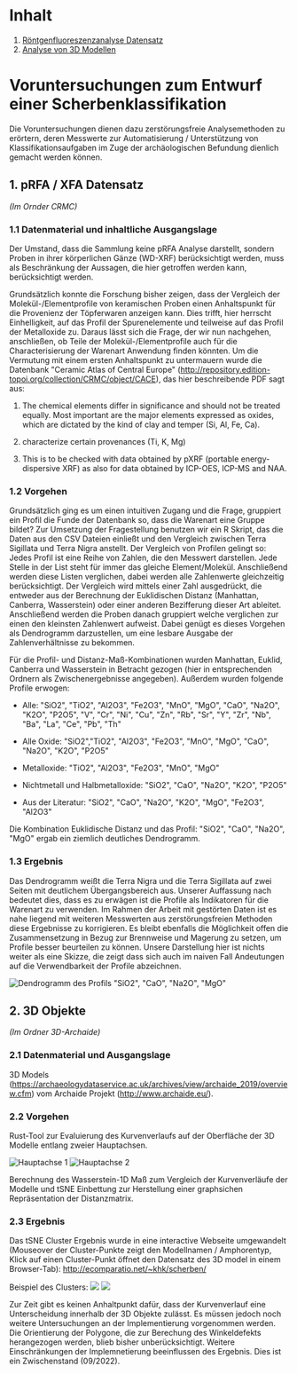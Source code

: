 
# Inhalt
1. [Röntgenfluoreszenzanalyse Datensatz](#crmcana)
3. [Analyse von 3D Modellen](#3dmodana)

# Voruntersuchungen zum Entwurf einer Scherbenklassifikation

Die Voruntersuchungen dienen dazu zerstörungsfreie Analysemethoden zu erörtern, deren Messwerte zur Automatisierung / Unterstützung von Klassifikationsaufgaben im Zuge der archäologischen Befundung dienlich gemacht werden können.

## 1. pRFA / XFA Datensatz  <a name="crmcana"></a>
*(Im Ornder CRMC)*

### 1.1 Datenmaterial und inhaltliche Ausgangslage

Der Umstand, dass die Sammlung keine pRFA Analyse darstellt, sondern Proben in ihrer körperlichen Gänze (WD-XRF) berücksichtigt werden, muss als Beschränkung der Aussagen, die hier getroffen werden kann, berücksichtigt werden.

Grundsätzlich konnte die Forschung bisher zeigen, dass der Vergleich der Molekül-/Elementprofile von keramischen Proben einen Anhaltspunkt für die Provenienz der Töpferwaren anzeigen kann. Dies trifft, hier herrscht Einhelligkeit, auf das Profil der Spurenelemente und teilweise auf das Profil der Metalloxide zu. Daraus lässt sich die Frage, der wir nun nachgehen, anschließen, ob Teile der Molekül-/Elementprofile auch für die Characterisierung der Warenart Anwendung finden könnten. Um die Vermutung mit einem ersten Anhaltspunkt zu untermauern wurde die Datenbank "Ceramic Atlas of Central Europe" (http://repository.edition-topoi.org/collection/CRMC/object/CACE), das hier beschreibende PDF sagt aus:

1. The chemical elements differ in significance and should not be treated equally. Most important are the
major elements expressed as oxides, which are dictated by the kind of clay and temper (Si, Al, Fe, Ca).

2. characterize certain provenances (Ti, K, Mg)

3. This is to be checked with data
obtained by pXRF (portable energy-dispersive XRF) as also for data obtained by ICP-OES, ICP-MS and NAA.

### 1.2 Vorgehen

Grundsätzlich ging es um einen intuitiven Zugang und die Frage, gruppiert ein Profil die Funde der Datenbank so, dass die Warenart eine Gruppe bildet? Zur Umsetzung der Fragestellung benutzen wir ein R Skript, das die Daten aus den CSV Dateien einließt und den Vergleich zwischen Terra Sigillata und Terra Nigra anstellt. Der Vergleich von Profilen gelingt so: Jedes Profil ist eine Reihe von Zahlen, die den Messwert darstellen. Jede Stelle in der List steht für immer das gleiche Element/Molekül. Anschließend werden diese Listen verglichen, dabei werden alle Zahlenwerte gleichzeitig berücksichtigt. Der Vergleich wird mittels einer Zahl ausgedrückt, die entweder aus der Berechnung der Euklidischen Distanz (Manhattan, Canberra, Wasserstein) oder einer anderen Bezifferung dieser Art ableitet. Anschließend werden die Proben danach gruppiert welche verglichen zur einen den kleinsten Zahlenwert aufweist. Dabei genügt es dieses Vorgehen als Dendrogramm darzustellen, um eine lesbare Ausgabe der Zahlenverhältnisse zu bekommen.

Für die Profil- und Distanz-Maß-Kombinationen wurden Manhattan, Euklid, Canberra und Wasserstein in Betracht gezogen (hier in entsprechenden Ordnern als Zwischenergebnisse angegeben). Außerdem wurden folgende Profile erwogen:
- Alle: "SiO2", "TiO2", "Al2O3", "Fe2O3", "MnO", "MgO", "CaO", "Na2O", "K2O", "P2O5", "V", "Cr", "Ni", "Cu", "Zn", "Rb", "Sr", "Y", "Zr", "Nb", "Ba", "La", "Ce", "Pb", "Th"

- Alle Oxide: "SiO2","TiO2", "Al2O3", "Fe2O3", "MnO", "MgO", "CaO", "Na2O", "K2O", "P2O5"

- Metalloxide: "TiO2", "Al2O3", "Fe2O3", "MnO", "MgO"

- Nichtmetall und Halbmetalloxide: "SiO2", "CaO", "Na2O", "K2O", "P2O5"

- Aus der Literatur: "SiO2", "CaO", "Na2O", "K2O", "MgO", "Fe2O3", "Al2O3"

Die Kombination Euklidische Distanz und das Profil: "SiO2", "CaO", "Na2O", "MgO" ergab ein ziemlich deutliches Dendrogramm.

### 1.3 Ergebnis

Das Dendrogramm weißt die Terra Nigra und die Terra Sigillata auf zwei Seiten mit deutlichem Übergangsbereich aus. Unserer Auffassung nach bedeutet dies, dass es zu erwägen ist die Profile als Indikatoren für die Warenart zu verwenden. Im Rahmen der Arbeit mit gestörten Daten ist es nahe liegend mit weiteren Messwerten aus zerstörungsfreien Methoden diese Ergebnisse zu korrigieren. Es bleibt ebenfalls die Möglichkeit offen die Zusammensetzung in Bezug zur Brennweise und Magerung zu setzen, um Profile besser beurteilen zu können. Unsere Darstellung hier ist nichts weiter als eine Skizze, die zeigt dass sich auch im naiven Fall Andeutungen auf die Verwendbarkeit der Profile abzeichnen.


![Dendrogramm des Profils "SiO2", "CaO", "Na2O", "MgO"](CRMC/TerraNigra-TerraSigillata-euk-nmox+mgo.png)

## 2. 3D Objekte <a name="3dmodana"></a>

*(Im Ordner 3D-Archaide)* 

### 2.1 Datenmaterial und Ausgangslage

3D Models (https://archaeologydataservice.ac.uk/archives/view/archaide_2019/overview.cfm) vom Archaide Projekt (http://www.archaide.eu/).

### 2.2 Vorgehen

Rust-Tool zur Evaluierung des Kurvenverlaufs auf der Oberfläche der 3D Modelle entlang zweier Hauptachsen.

![Hauptachse 1](tangentebackRhodianTypeD123.png)
![Hauptachse 2](tangenteleftRhodianTypeD123.png)

Berechnung des Wasserstein-1D Maß zum Vergleich der Kurvenverläufe der Modelle und tSNE Einbettung zur Herstellung einer graphsichen Repräsentation der Distanzmatrix.

### 2.3 Ergebnis

Das tSNE Cluster Ergebnis wurde in eine interactive Webseite umgewandelt (Mouseover der Cluster-Punkte zeigt den Modellnamen / Amphorentyp, 
Klick auf einen Cluster-Punkt öffnet den Datensatz des 3D model in einem Browser-Tab): http://ecomparatio.net/~khk/scherben/

Beispiel des Clusters:
![](doesitcluster.png)
![](doesitclusterwol.png)

Zur Zeit gibt es keinen Anhaltpunkt dafür, dass der Kurvenverlauf eine Unterscheidung innerhalb der 3D Objekte zulässt. Es müssen jedoch noch weitere Untersuchungen an der Implementierung vorgenommen werden. Die Orientierung der Polygone, die zur Berechung des Winkeldefekts herangezogen werden, blieb bisher unberücksichtigt. Weitere Einschränkungen der Implemnetierung beeinflussen des Ergebnis. Dies ist ein Zwischenstand (09/2022).
